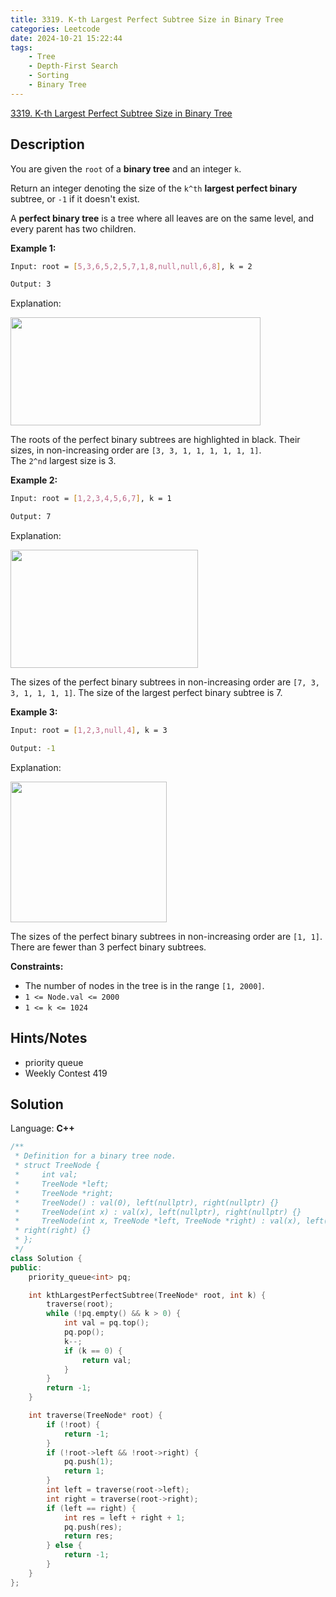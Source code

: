 ```yaml
---
title: 3319. K-th Largest Perfect Subtree Size in Binary Tree
categories: Leetcode
date: 2024-10-21 15:22:44
tags:
    - Tree
    - Depth-First Search
    - Sorting
    - Binary Tree
---
```


[3319. K-th Largest Perfect Subtree Size in Binary Tree](https://leetcode.com/problems/k-th-largest-perfect-subtree-size-in-binary-tree/description/)

## Description

You are given the `root` of a **binary tree**  and an integer `k`.

Return an integer denoting the size of the `k^th` **largest perfect binary**  subtree, or `-1` if it doesn't exist.

A **perfect binary tree**  is a tree where all leaves are on the same level, and every parent has two children.

**Example 1:**

```bash
Input: root = [5,3,6,5,2,5,7,1,8,null,null,6,8], k = 2

Output: 3
```

Explanation:

<img alt="" src="https://assets.leetcode.com/uploads/2024/10/14/tmpresl95rp-1.png" style="width: 400px; height: 173px;">

The roots of the perfect binary subtrees are highlighted in black. Their sizes, in non-increasing order are `[3, 3, 1, 1, 1, 1, 1, 1]`.<br>
The `2^nd` largest size is 3.

**Example 2:**

```bash
Input: root = [1,2,3,4,5,6,7], k = 1

Output: 7
```

Explanation:

<img alt="" src="https://assets.leetcode.com/uploads/2024/10/14/tmp_s508x9e-1.png" style="width: 300px; height: 189px;">

The sizes of the perfect binary subtrees in non-increasing order are `[7, 3, 3, 1, 1, 1, 1]`. The size of the largest perfect binary subtree is 7.

**Example 3:**

```bash
Input: root = [1,2,3,null,4], k = 3

Output: -1
```

Explanation:

<img alt="" src="https://assets.leetcode.com/uploads/2024/10/14/tmp74xnmpj4-1.png" style="width: 250px; height: 225px;">

The sizes of the perfect binary subtrees in non-increasing order are `[1, 1]`. There are fewer than 3 perfect binary subtrees.

**Constraints:**

- The number of nodes in the tree is in the range `[1, 2000]`.
- `1 <= Node.val <= 2000`
- `1 <= k <= 1024`

## Hints/Notes

- priority queue
- Weekly Contest 419

## Solution

Language: **C++**

```C++
/**
 * Definition for a binary tree node.
 * struct TreeNode {
 *     int val;
 *     TreeNode *left;
 *     TreeNode *right;
 *     TreeNode() : val(0), left(nullptr), right(nullptr) {}
 *     TreeNode(int x) : val(x), left(nullptr), right(nullptr) {}
 *     TreeNode(int x, TreeNode *left, TreeNode *right) : val(x), left(left),
 * right(right) {}
 * };
 */
class Solution {
public:
    priority_queue<int> pq;

    int kthLargestPerfectSubtree(TreeNode* root, int k) {
        traverse(root);
        while (!pq.empty() && k > 0) {
            int val = pq.top();
            pq.pop();
            k--;
            if (k == 0) {
                return val;
            }
        }
        return -1;
    }

    int traverse(TreeNode* root) {
        if (!root) {
            return -1;
        }
        if (!root->left && !root->right) {
            pq.push(1);
            return 1;
        }
        int left = traverse(root->left);
        int right = traverse(root->right);
        if (left == right) {
            int res = left + right + 1;
            pq.push(res);
            return res;
        } else {
            return -1;
        }
    }
};
```
